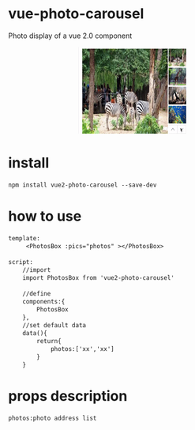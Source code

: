 # vue-photo-carousel
Photo display of a vue 2.0 component
<p align="center">


<img src="https://github.com/leepyng/vue-photo-carousel/blob/master/git/imt.gif" alt="Coverage Status">


</p>

# install
	
	npm install vue2-photo-carousel --save-dev
	

# how to use
	template:
		 <PhotosBox :pics="photos" ></PhotosBox>
	
	script:
		//import
		import PhotosBox from 'vue2-photo-carousel'
		
		//define
		components:{
			PhotosBox
		},
		//set default data
		data(){
			return{
				photos:['xx','xx']
			}
		}
		
	
# props description
	photos:photo address list

